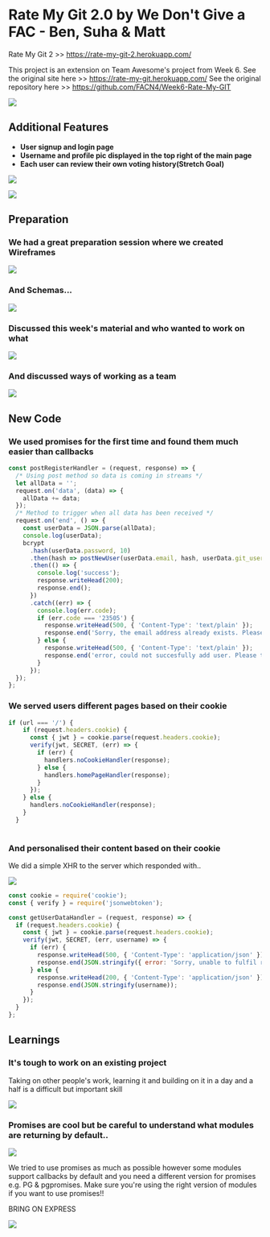 
# Rate My Git 2.0 by We Don't Give a FAC - Ben, Suha & Matt

Rate My Git 2 >> https://rate-my-git-2.herokuapp.com/

This project is an extension on Team Awesome's project from Week 6. See the original site here >> https://rate-my-git.herokuapp.com/
See the original repository here >> https://github.com/FACN4/Week6-Rate-My-GIT

![](https://media.giphy.com/media/3orifayODwmlRQQ6Yw/giphy.gif)

## Additional Features
  - **User signup and login page**
  - **Username and profile pic displayed in the top right of the main page**
  - **Each user can review their own voting history(Stretch Goal)** 

![](https://i.imgur.com/GHcn82q.png)

![](https://i.imgur.com/F9NmxY0.png)

## Preparation

### We had a great preparation session where we created Wireframes

![](https://i.imgur.com/389OxWG.jpg)

### And Schemas...

![](https://i.imgur.com/JWx9o2R.jpg)

### Discussed this week's material and who wanted to work on what

![](https://i.imgur.com/mcOXTnN.jpg)

### And discussed ways of working as a team

![](https://i.imgur.com/xAmVhQw.jpg)

## New Code

### We used promises for the first time and found them much easier than callbacks

``` Javascript
const postRegisterHandler = (request, response) => {
  /* Using post method so data is coming in streams */
  let allData = '';
  request.on('data', (data) => {
    allData += data;
  });
  /* Method to trigger when all data has been received */
  request.on('end', () => {
    const userData = JSON.parse(allData);
    console.log(userData);
    bcrypt
      .hash(userData.password, 10)
      .then(hash => postNewUser(userData.email, hash, userData.git_username))
      .then(() => {
        console.log('success');
        response.writeHead(200);
        response.end();
      })
      .catch((err) => {
        console.log(err.code);
        if (err.code === '23505') {
          response.writeHead(500, { 'Content-Type': 'text/plain' });
          response.end('Sorry, the email address already exists. Please choose another.');
        } else {
          response.writeHead(500, { 'Content-Type': 'text/plain' });
          response.end('error, could not succesfully add user. Please try again later.');
        }
      });
  });
};
```

### We served users different pages based on their cookie

``` javascript
if (url === '/') {
    if (request.headers.cookie) {
      const { jwt } = cookie.parse(request.headers.cookie);
      verify(jwt, SECRET, (err) => {
        if (err) {
          handlers.noCookieHandler(response);
        } else {
          handlers.homePageHandler(response);
        }
      });
    } else {
      handlers.noCookieHandler(response);
    }
  }
 
 ```

### And personalised their content based on their cookie

We did a simple XHR to the server which responded with..

![](https://i.imgur.com/mfDEmuV.png)

``` javascript
const cookie = require('cookie');
const { verify } = require('jsonwebtoken');

const getUserDataHandler = (request, response) => {
  if (request.headers.cookie) {
    const { jwt } = cookie.parse(request.headers.cookie);
    verify(jwt, SECRET, (err, username) => {
      if (err) {
        response.writeHead(500, { 'Content-Type': 'application/json' });
        response.end(JSON.stringify({ error: 'Sorry, unable to fulfil request' }));
      } else {
        response.writeHead(200, { 'Content-Type': 'application/json' });
        response.end(JSON.stringify(username));
      }
    });
  }
};
```

## Learnings

### It's tough to work on an existing project

Taking on other people's work, learning it and building on it in a day and a half is a difficult but important skill

![](https://i.imgur.com/zfSYHkE.png)

### Promises are cool but be careful to understand what modules are returning by default..

![](https://media.giphy.com/media/l0K4fIEZ1FFiWFJPq/giphy.gif)

We tried to use promises as much as possible however some modules support callbacks by default and you need a different version for promises e.g. PG & pgpromises. Make sure you're using the right version of modules if you want to use promises!!

BRING ON EXPRESS

![](https://media.giphy.com/media/nNxT5qXR02FOM/giphy.gif)

